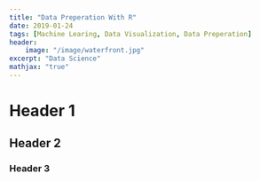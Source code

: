 ```yaml
---
title: "Data Preperation With R"
date: 2019-01-24
tags: [Machine Learing, Data Visualization, Data Preperation]
header: 
    image: "/image/waterfront.jpg"
excerpt: "Data Science"
mathjax: "true"
---
```

# Header 1
## Header 2
### Header 3
```
